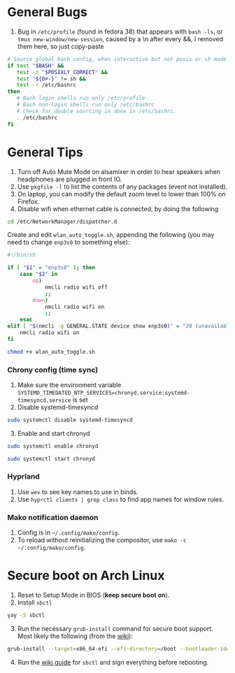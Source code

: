 # General Bugs
1. Bug in `/etc/profile` (found in fedora 38) that appears with `bash -ls`, or `tmux new-window/new-session`, caused by a \n after every &&, I removed them here, so just copy-paste

```bash
# Source global bash config, when interactive but not posix or sh mode
if test "$BASH" &&
   test -z "$POSIXLY_CORRECT" &&
   test "${0#-}" != sh &&
   test -r /etc/bashrc
then
   # Bash login shells run only /etc/profile
   # Bash non-login shells run only /etc/bashrc
   # Check for double sourcing is done in /etc/bashrc.
   . /etc/bashrc
fi
```

# General Tips
1. Turn off Auto Mute Mode on alsamixer in order to hear speakers when headphones are plugged in front IO.
2. Use `pkgfile -l` to list the contents of any packages (event not installed).
3. On laptop, you can modify the default zoom level to lower than 100% on Firefox.
4. Disable wifi when ethernet cable is connected, by doing the following
```bash
cd /etc/NetworkManager/dispatcher.d
```
Create and edit `wlan_auto_toggle.sh`, appending the following (you may need to change `enp3s0` to something else):
```bash
#!/bin/sh

if [ "$1" = "enp3s0" ]; then
    case "$2" in
        up)
            nmcli radio wifi off
            ;;
        down)
            nmcli radio wifi on
            ;;
    esac
elif [ "$(nmcli -g GENERAL.STATE device show enp3s0)" = "20 (unavailable)" ]; then
    nmcli radio wifi on
fi
```
```bash
chmod +x wlan_auto_toggle.sh
```

### Chrony config (time sync)
1. Make sure the environment variable ```SYSTEMD_TIMEDATED_NTP_SERVICES=chronyd.service:systemd-timesyncd.service``` is set
2. Disable systemd-timesyncd
```bash
sudo systemctl disable systemd-timesyncd
```
3. Enable and start chronyd
```bash
sudo systemctl enable chronyd
```
```bash
sudo systemctl start chronyd
```

### Hyprland
1. Use `wev` to see key names to use in binds.
2. Use `hyprctl clients | grep class` to find app names for window rules.

### Mako notification daemon
1. Config is in `~/.config/mako/config`.
2. To reload without reinitializing the compositor, use `mako -c ~/.config/mako/config`.

# Secure boot on Arch Linux
1. Reset to Setup Mode in BIOS (__keep secure boot on__).
2. Install `sbctl`
```bash
yay -S sbctl
```
3. Run the necessary `grub-install` command for secure boot support. Most likely the following (from the [wiki](https://wiki.archlinux.org/title/GRUB#CA_Keys)):
```bash
grub-install --target=x86_64-efi --efi-directory=/boot --bootloader-id=GRUB --modules="tpm" --disable-shim-lock
```
4. Run the [wiki guide](https://wiki.archlinux.org/title/Unified_Extensible_Firmware_Interface/Secure_Boot#Assisted_process_with_sbctl) for `sbctl` and sign everything before rebooting.
